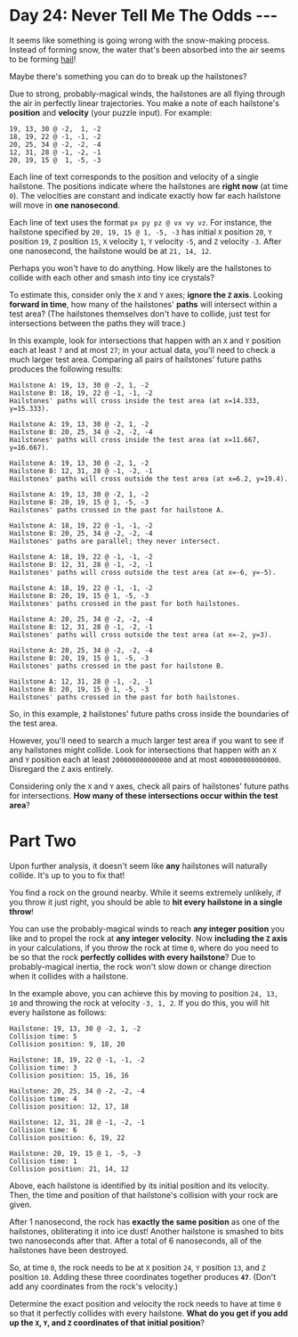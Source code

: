 # Day 24: Never Tell Me The Odds ---
It seems like something is going wrong with the snow-making process. Instead of forming snow, the water that's been 
absorbed into the air seems to be forming [hail](https://en.wikipedia.org/wiki/Hail)!

Maybe there's something you can do to break up the hailstones?

Due to strong, probably-magical winds, the hailstones are all flying through the air in perfectly linear trajectories. 
You make a note of each hailstone's **position** and **velocity** (your puzzle input). For example:
```
19, 13, 30 @ -2,  1, -2
18, 19, 22 @ -1, -1, -2
20, 25, 34 @ -2, -2, -4
12, 31, 28 @ -1, -2, -1
20, 19, 15 @  1, -5, -3
```
Each line of text corresponds to the position and velocity of a single hailstone. The positions indicate where the 
hailstones are **right now** (at time `0`). The velocities are constant and indicate exactly how far each hailstone 
will move in **one nanosecond**.

Each line of text uses the format `px py pz @ vx vy vz`. For instance, the hailstone specified by 
`20, 19, 15 @ 1, -5, -3` has initial `X` position `20`, `Y` position `19`, `Z` position `15`, `X` velocity `1`, `Y` 
velocity `-5`, and `Z` velocity `-3`. After one nanosecond, the hailstone would be at `21, 14, 12`.

Perhaps you won't have to do anything. How likely are the hailstones to collide with each other and smash into tiny ice 
crystals?

To estimate this, consider only the `X` and `Y` axes; **ignore the `Z` axis**. Looking **forward in time**, how many of 
the hailstones' **paths** will intersect within a test area? (The hailstones themselves don't have to collide, just 
test for intersections between the paths they will trace.)

In this example, look for intersections that happen with an `X` and `Y` position each at least `7` and at most `27`; in 
your actual data, you'll need to check a much larger test area. Comparing all pairs of hailstones' future paths 
produces the following results:
```
Hailstone A: 19, 13, 30 @ -2, 1, -2
Hailstone B: 18, 19, 22 @ -1, -1, -2
Hailstones' paths will cross inside the test area (at x=14.333, y=15.333).

Hailstone A: 19, 13, 30 @ -2, 1, -2
Hailstone B: 20, 25, 34 @ -2, -2, -4
Hailstones' paths will cross inside the test area (at x=11.667, y=16.667).

Hailstone A: 19, 13, 30 @ -2, 1, -2
Hailstone B: 12, 31, 28 @ -1, -2, -1
Hailstones' paths will cross outside the test area (at x=6.2, y=19.4).

Hailstone A: 19, 13, 30 @ -2, 1, -2
Hailstone B: 20, 19, 15 @ 1, -5, -3
Hailstones' paths crossed in the past for hailstone A.

Hailstone A: 18, 19, 22 @ -1, -1, -2
Hailstone B: 20, 25, 34 @ -2, -2, -4
Hailstones' paths are parallel; they never intersect.

Hailstone A: 18, 19, 22 @ -1, -1, -2
Hailstone B: 12, 31, 28 @ -1, -2, -1
Hailstones' paths will cross outside the test area (at x=-6, y=-5).

Hailstone A: 18, 19, 22 @ -1, -1, -2
Hailstone B: 20, 19, 15 @ 1, -5, -3
Hailstones' paths crossed in the past for both hailstones.

Hailstone A: 20, 25, 34 @ -2, -2, -4
Hailstone B: 12, 31, 28 @ -1, -2, -1
Hailstones' paths will cross outside the test area (at x=-2, y=3).

Hailstone A: 20, 25, 34 @ -2, -2, -4
Hailstone B: 20, 19, 15 @ 1, -5, -3
Hailstones' paths crossed in the past for hailstone B.

Hailstone A: 12, 31, 28 @ -1, -2, -1
Hailstone B: 20, 19, 15 @ 1, -5, -3
Hailstones' paths crossed in the past for both hailstones.
```
So, in this example, **`2`** hailstones' future paths cross inside the boundaries of the test area.

However, you'll need to search a much larger test area if you want to see if any hailstones might collide. Look for 
intersections that happen with an `X` and `Y` position each at least `200000000000000` and at most `400000000000000`. 
Disregard the `Z` axis entirely.

Considering only the `X` and `Y` axes, check all pairs of hailstones' future paths for intersections. **How many of 
these intersections occur within the test area**?

# Part Two
Upon further analysis, it doesn't seem like **any** hailstones will naturally collide. It's up to you to fix that!

You find a rock on the ground nearby. While it seems extremely unlikely, if you throw it just right, you should be able 
to **hit every hailstone in a single throw**!

You can use the probably-magical winds to reach **any integer position** you like and to propel the rock at **any 
integer velocity**. Now **including the `Z` axis** in your calculations, if you throw the rock at time `0`, where do 
you need to be so that the rock **perfectly collides with every hailstone**? Due to probably-magical inertia, the rock 
won't slow down or change direction when it collides with a hailstone.

In the example above, you can achieve this by moving to position `24, 13, 10` and throwing the rock at velocity 
`-3, 1, 2`. If you do this, you will hit every hailstone as follows:
```
Hailstone: 19, 13, 30 @ -2, 1, -2
Collision time: 5
Collision position: 9, 18, 20

Hailstone: 18, 19, 22 @ -1, -1, -2
Collision time: 3
Collision position: 15, 16, 16

Hailstone: 20, 25, 34 @ -2, -2, -4
Collision time: 4
Collision position: 12, 17, 18

Hailstone: 12, 31, 28 @ -1, -2, -1
Collision time: 6
Collision position: 6, 19, 22

Hailstone: 20, 19, 15 @ 1, -5, -3
Collision time: 1
Collision position: 21, 14, 12
```
Above, each hailstone is identified by its initial position and its velocity. Then, the time and position of that 
hailstone's collision with your rock are given.

After 1 nanosecond, the rock has **exactly the same position** as one of the hailstones, obliterating it into ice dust! 
Another hailstone is smashed to bits two nanoseconds after that. After a total of 6 nanoseconds, all of the hailstones 
have been destroyed.

So, at time `0`, the rock needs to be at `X` position `24`, `Y` position `13`, and `Z` position `10`. Adding these 
three coordinates together produces **`47`**. (Don't add any coordinates from the rock's velocity.)

Determine the exact position and velocity the rock needs to have at time `0` so that it perfectly collides with every 
hailstone. **What do you get if you add up the `X`, `Y`, and `Z` coordinates of that initial position**?
